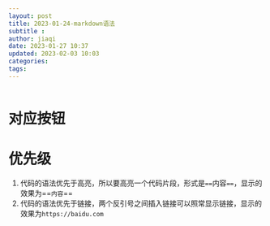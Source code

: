 ```yaml
---
layout: post
title: 2023-01-24-markdown语法
subtitle :
author: jiaqi
date: 2023-01-27 10:37
updated: 2023-02-03 10:03
categories: 
tags:
---
```

```toc
```

# 对应按钮


# 优先级
1. 代码的语法优先于高亮，所以要高亮一个代码片段，形式是`==`内容`==`，显示的效果为==`内容`==
2. 代码的语法优先于链接，两个反引号之间插入链接可以照常显示链接，显示的效果为`https://baidu.com`